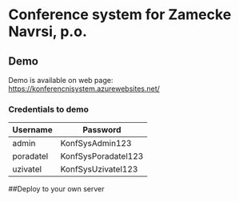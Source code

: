 # Conference system for Zamecke Navrsi, p.o.

## Demo

Demo is available on web page: https://konferencnisystem.azurewebsites.net/

### Credentials to demo

Username  | Password
--------- | --------------------
admin     | KonfSysAdmin123
poradatel | KonfSysPoradatel123
uzivatel  | KonfSysUzivatel123

##Deploy to your own server

